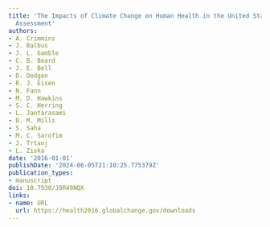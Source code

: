 ```yaml
---
title: 'The Impacts of Climate Change on Human Health in the United States: A Scientific
  Assessment'
authors:
- A. Crimmins
- J. Balbus
- J. L. Gamble
- C. B. Beard
- J. E. Bell
- D. Dodgen
- R. J. Eisen
- N. Fann
- M. D. Hawkins
- S. C. Herring
- L. Jantarasami
- D. M. Mills
- S. Saha
- M. C. Sarofim
- J. Trtanj
- L. Ziska
date: '2016-01-01'
publishDate: '2024-06-05T21:10:25.775379Z'
publication_types:
- manuscript
doi: 10.7930/J0R49NQX
links:
- name: URL
  url: https://health2016.globalchange.gov/downloads
---
```

